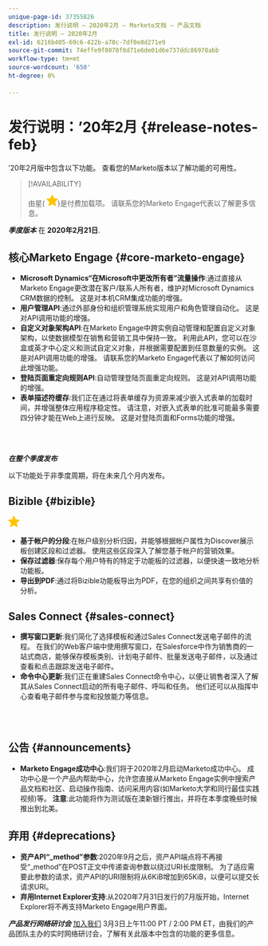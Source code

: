 ```yaml
---
unique-page-id: 37355826
description: 发行说明 — 2020年2月 — Marketo文档 — 产品文档
title: 发行说明 — 2020年2月
exl-id: 6216b405-69c6-422b-a78c-7df0e8d271e9
source-git-commit: 74effe9f8078f8d71e6de01d6e737ddc86978abb
workflow-type: tm+mt
source-wordcount: '650'
ht-degree: 0%

---
```


# 发行说明：’20年2月 {#release-notes-feb}

’20年2月版中包含以下功能。 查看您的Marketo版本以了解功能的可用性。

>[!AVAILABILITY]
>
>由星( ![（星号）](assets/yellow-star.png))是付费加载项。 请联系您的Marketo Engage代表以了解更多信息。

**_季度版本_** 在 **2020年2月21日**.

## 核心Marketo Engage {#core-marketo-engage}

* **Microsoft Dynamics“在Microsoft中更改所有者”流量操作**:通过直接从Marketo Engage更改潜在客户/联系人所有者，维护对Microsoft Dynamics CRM数据的控制。 这是对本机CRM集成功能的增强。
* **用户管理API**:通过外部身份和组织管理系统实现用户和角色管理自动化。 这是对API调用功能的增强。
* **自定义对象架构API**:在Marketo Engage中跨实例自动管理和配置自定义对象架构，以使数据模型在销售和营销工具中保持一致。 利用此API，您可以在沙盒或英才中心定义和测试自定义对象，并根据需要配置到任意数量的实例。 这是对API调用功能的增强。 请联系您的Marketo Engage代表以了解如何访问此增强功能。
* **登陆页面重定向规则API**:自动管理登陆页面重定向规则。 这是对API调用功能的增强。
* **表单描述符缓存**:我们正在通过将表单缓存为资源来减少嵌入式表单的加载时间，并增强整体应用程序稳定性。 请注意，对嵌入式表单的批准可能最多需要四分钟才能在Web上进行反映。 这是对登陆页面和Forms功能的增强。

<br> 

**_在整个季度发布_**

以下功能处于非季度周期，将在未来几个月内发布。

## Bizible {#bizible}

![（星号）](assets/yellow-star.png)

* **基于帐户的分段**:在帐户级别分析归因，并能够根据帐户属性为Discover展示板创建区段和过滤器。 使用这些区段深入了解您基于帐户的营销效果。
* **保存过滤器**:保存每个用户特有的特定于功能板的过滤器，以便快速一致地分析功能板。
* **导出到PDF**:通过将Bizible功能板导出为PDF，在您的组织之间共享有价值的分析。

## Sales Connect {#sales-connect}

* **撰写窗口更新**:我们简化了选择模板和通过Sales Connect发送电子邮件的流程。 在我们的Web客户端中使用撰写窗口，在Salesforce中作为销售商的一站式商店，能够保存模板类别、计划电子邮件、批量发送电子邮件，以及通过查看和点击跟踪发送电子邮件。
* **命令中心更新**:我们正在重建Sales Connect命令中心，以便让销售者深入了解其从Sales Connect启动的所有电子邮件、呼叫和任务。 他们还可以从指挥中心查看电子邮件参与度和投放能力等信息。

<br> 

## 公告 {#announcements}

* **Marketo Engage成功中心**:我们将于2020年2月启动Marketo成功中心。 成功中心是一个产品内帮助中心，允许您直接从Marketo Engage实例中搜索产品文档和社区、启动操作指南、访问采用内容(如Marketo大学和同行最佳实践视频)等。 **注意**:此功能将作为测试版在澳新银行推出，并将在本季度晚些时候推出到北美。

## 弃用 {#deprecations}

* **资产API“_method”参数**:2020年9月之后，资产API端点将不再接受“_method”在POST正文中传递查询参数以绕过URI长度限制。 为了适应需要此参数的请求，资产API的URI限制将从6KiB增加到65KiB，以便可以提交长请求URI。
* **弃用Internet Explorer支持**:从2020年7月31日发行的7月版开始，Internet Explorer将不再支持Marketo Engage用户界面。

**_产品发行网络研讨会_** [加入我们](https://engage.marketo.com/Jan_Feb_20_Release_Webinar_Registration.html) 3月3日上午11:00 PT / 2:00 PM ET，由我们的产品团队主办的实时网络研讨会，了解有关此版本中包含的功能的更多信息。
